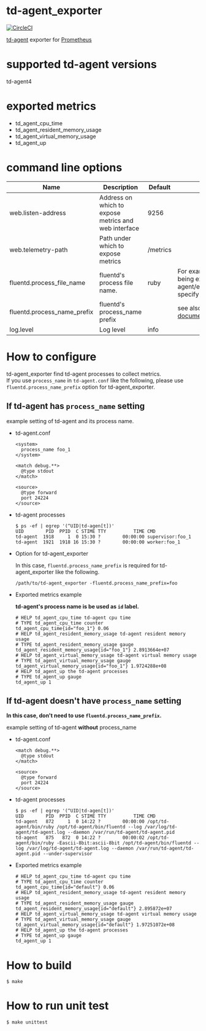 # td-agent_exporter

[![CircleCI](https://circleci.com/gh/matsumana/td-agent_exporter/tree/master.svg?style=shield)](https://circleci.com/gh/matsumana/td-agent_exporter/tree/master)

[td-agent](https://docs.treasuredata.com/articles/td-agent) exporter for [Prometheus](https://prometheus.io/)

# supported td-agent versions

td-agent4

# exported metrics

- td_agent_cpu_time
- td_agent_resident_memory_usage
- td_agent_virtual_memory_usage
- td_agent_up

# command line options

Name     | Description | Default | note
---------|-------------|----|----
web.listen-address | Address on which to expose metrics and web interface | 9256 |
web.telemetry-path | Path under which to expose metrics | /metrics |
fluentd.process_file_name | fluentd's process file name. | ruby | For example, td-agent is being executed from /opt/td-agent/embedded/bin/fluentd, specify "fluentd".
fluentd.process_name_prefix | fluentd's process_name prefix | | see also: [Fluentd official documentation](http://docs.fluentd.org/v0.12/articles/config-file#processname)
log.level | Log level | info |

# How to configure

td-agent_exporter find td-agent processes to collect metrics.  
If you use `process_name` in `td-agent.conf` like the following, please use `fluentd.process_name_prefix` option for td-agent_exporter.

## If td-agent has `process_name` setting

example setting of td-agent and its process name.

- td-agent.conf
  ```
  <system>
    process_name foo_1
  </system>

  <match debug.**>
    @type stdout
  </match>

  <source>
    @type forward
    port 24224
  </source>
  ```

- td-agent processes

  ```
  $ ps -ef | egrep '(^UID|td-agen[t])'
  UID        PID  PPID  C STIME TTY          TIME CMD
  td-agent  1918     1  0 15:30 ?        00:00:00 supervisor:foo_1
  td-agent  1921  1918 16 15:30 ?        00:00:00 worker:foo_1
  ```

- Option for td-agent_exporter

  In this case, `fluentd.process_name_prefix` is required for td-agent_exporter like the following.

  ```
  /path/to/td-agent_exporter -fluentd.process_name_prefix=foo
  ```

- Exported metrics example

  __td-agent's process name is be used as `id` label.__

  ```
  # HELP td_agent_cpu_time td-agent cpu time
  # TYPE td_agent_cpu_time counter
  td_agent_cpu_time{id="foo_1"} 0.06
  # HELP td_agent_resident_memory_usage td-agent resident memory usage
  # TYPE td_agent_resident_memory_usage gauge
  td_agent_resident_memory_usage{id="foo_1"} 2.8913664e+07
  # HELP td_agent_virtual_memory_usage td-agent virtual memory usage
  # TYPE td_agent_virtual_memory_usage gauge
  td_agent_virtual_memory_usage{id="foo_1"} 1.9724288e+08
  # HELP td_agent_up the td-agent processes
  # TYPE td_agent_up gauge
  td_agent_up 1
  ```

## If td-agent doesn't have `process_name` setting

__In this case, don't need to use `fluentd.process_name_prefix`.__

example setting of td-agent __without__ process_name

- td-agent.conf

  ```
  <match debug.**>
    @type stdout
  </match>

  <source>
    @type forward
    port 24224
  </source>
  ```

- td-agent processes

  ```
  $ ps -ef | egrep '(^UID|td-agen[t])'
  UID        PID  PPID  C STIME TTY          TIME CMD
  td-agent   872     1  0 14:22 ?        00:00:00 /opt/td-agent/bin/ruby /opt/td-agent/bin/fluentd --log /var/log/td-agent/td-agent.log --daemon /var/run/td-agent/td-agent.pid
  td-agent   875   872  0 14:22 ?        00:00:02 /opt/td-agent/bin/ruby -Eascii-8bit:ascii-8bit /opt/td-agent/bin/fluentd --log /var/log/td-agent/td-agent.log --daemon /var/run/td-agent/td-agent.pid --under-supervisor
  ```

- Exported metrics example

  ```
  # HELP td_agent_cpu_time td-agent cpu time
  # TYPE td_agent_cpu_time counter
  td_agent_cpu_time{id="default"} 0.06
  # HELP td_agent_resident_memory_usage td-agent resident memory usage
  # TYPE td_agent_resident_memory_usage gauge
  td_agent_resident_memory_usage{id="default"} 2.895872e+07
  # HELP td_agent_virtual_memory_usage td-agent virtual memory usage
  # TYPE td_agent_virtual_memory_usage gauge
  td_agent_virtual_memory_usage{id="default"} 1.97251072e+08
  # HELP td_agent_up the td-agent processes
  # TYPE td_agent_up gauge
  td_agent_up 1
  ```

# How to build

```
$ make
```

# How to run unit test

```
$ make unittest
```
